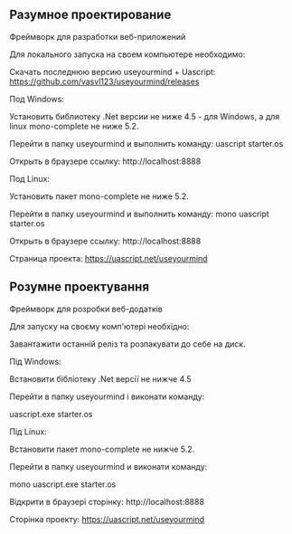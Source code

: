 ## Разумное проектирование

Фреймворк для разработки веб-приложений

Для локального запуска на своем компьютере необходимо:

Скачать последнюю версию useyourmind + Uascript: https://github.com/vasvl123/useyourmind/releases

Под Windows:

Установить библиотеку .Net версии не ниже 4.5 - для Windows, а для linux mono-complete не ниже 5.2.

Перейти в папку useyourmind и выполнить команду: uascript starter.os

Открыть в браузере ссылку: http://localhost:8888

Под Linux:

Установить пакет mono-complete не ниже 5.2.

Перейти в папку useyourmind и выполнить команду: mono uascript starter.os

Открыть в браузере ссылку: http://localhost:8888


Страница проекта: https://uascript.net/useyourmind



## Розумне проектування

Фреймворк для розробки веб-додатків

Для запуску на своєму комп'ютері необхідно:

Завантажити останній реліз та розпакувати до себе на диск.

Під Windows:

Встановити бібліотеку .Net версії не нижче 4.5

Перейти в папку useyourmind і виконати команду:

uascript.exe starter.os

Під Linux:

Встановити пакет mono-complete не нижче 5.2.

Перейти в папку useyourmind и виконати команду:

mono uascript.exe starter.os

Відкрити в браузері сторінку: http://localhost:8888

Сторінка проекту: https://uascript.net/useyourmind
